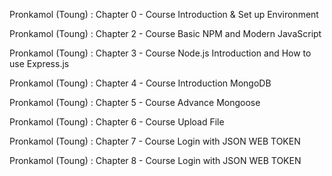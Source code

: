 Pronkamol (Toung) : Chapter 0 - Course
Introduction & Set up Environment

Pronkamol (Toung) : Chapter 2 - Course
Basic NPM and Modern JavaScript

Pronkamol (Toung) : Chapter 3 - Course
Node.js Introduction and How to use Express.js

Pronkamol (Toung) : Chapter 4 - Course
Introduction MongoDB

Pronkamol (Toung) : Chapter 5 - Course
Advance Mongoose

Pronkamol (Toung) : Chapter 6 - Course
Upload File

Pronkamol (Toung) : Chapter 7 - Course
Login with JSON WEB TOKEN

Pronkamol (Toung) : Chapter 8 - Course
Login with JSON WEB TOKEN